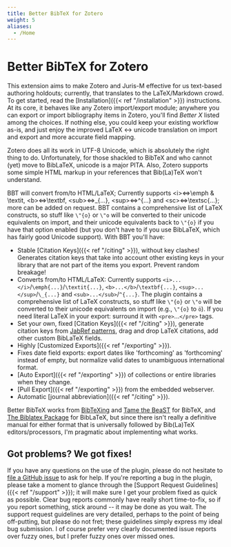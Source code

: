```yaml
---
title: Better BibTeX for Zotero
weight: 5
aliases:
  - /Home
---
```

<!-- WARNING: GENERATED FROM https://github.com/retorquere/zotero-better-bibtex/blob/master/README.md. EDITS WILL BE OVERWRITTEN -->

# Better BibTeX for Zotero 


This extension aims to make Zotero and Juris-M effective for us text-based authoring holdouts;
currently, that translates to the LaTeX/Markdown crowd. To get started, read the
[Installation]({{< ref "/installation" >}}) instructions. At its core,
it behaves like any Zotero import/export module; anywhere you can export or import bibliography items in Zotero,
you'll find *Better X* listed among the choices.  If nothing else, you could keep your existing workflow as-is,
and just enjoy the improved LaTeX &harr; unicode translation on import and export and more accurate field mapping. 

Zotero does all its work in UTF-8 Unicode, which is absolutely the right thing to do. Unfortunately, for those shackled
to BibTeX and who cannot (yet) move to BibLaTeX, unicode is a major PITA. Also, Zotero supports some simple HTML markup
in your references that Bib(La)TeX won't understand.

BBT will convert from/to HTML/LaTeX; Currently supports &lt;i&gt;&#8660;\emph &amp; \textit, &lt;b&gt;&#8660;\textbf,
&lt;sub&gt;&#8660;\_{...}, &lt;sup&gt;&#8660;^{...} and &lt;sc&gt;&#8660;\\textsc{...}; more can be added on request.
BBT contains a comprehensive list of LaTeX constructs, so stuff like `\"{o}` or `\"o` will be converted to their unicode
equivalents on import, and their unicode equivalents back to `\"{o}` if you have that option enabled (but you don't
have to if you use BibLaTeX, which has fairly good Unicode support). With BBT you'll have:

* Stable [Citation Keys]({{< ref "/citing" >}}), without key clashes! Generates citation keys that take into account other existing keys in your library
  that are not part of the items you export. Prevent random breakage!
* Converts from/to HTML/LaTeX: Currently supports `<i>...</i>`/`\emph{...}`/`\textit{...}`, `<b>...</b>`/`\textbf{...}`, `<sup>...</sup>`/`\_{...}` and `<sub>...</sub>`/`^{...}`. 
  The plugin contains a comprehensive list of LaTeX constructs, so stuff like `\"{o}` or `\"o` will be converted to their unicode equivalents on import (e.g., `\"{o}` to `ö`). If you need
  literal LaTeX in your export: surround it with `<pre>`...`</pre>` tags.
* Set your own, fixed [Citation Keys]({{< ref "/citing" >}}), generate citation keys from [JabRef patterns](https://help.jabref.org/en/BibtexKeyPatterns), drag and drop LaTeX citations, add other custom BibLaTeX fields.
* Highly [Customized Exports]({{< ref "/exporting" >}}).
* Fixes date field exports: export dates like 'forthcoming' as 'forthcoming' instead of empty, but normalize valid dates
  to unambiguous international format.
* [Auto Export]({{< ref "/exporting" >}}) of collections or entire libraries when they change.
* [Pull Export]({{< ref "/exporting" >}}) from the embedded webserver.
* Automatic [journal abbreviation]({{< ref "/citing" >}}).


Better BibTeX works from [BibTeXing](http://ctan.cs.uu.nl/biblio/bibtex/base/btxdoc.pdf) and [Tame the
BeaST](http://www.lsv.ens-cachan.fr/~markey/BibTeX/doc/ttb_en.pdf) for BibTeX, and
[The Biblatex Package](http://mirrors.ctan.org/macros/latex/contrib/biblatex/doc/biblatex.pdf) for BibLaTeX, but
since there isn't really a definitive manual for either format that is universally followed by Bib(La)TeX
editors/processors, I'm pragmatic about implementing what works.

## Got problems? We got fixes!

If you have any questions on the use of the plugin, please do not hesitate to [file a GitHub issue](https://github.com/retorquere/zotero-better-bibtex/issues/new)
to ask for help. If you're reporting a bug in the plugin, please take a moment to glance through the 
[Support Request Guidelines]({{< ref "/support" >}});
it will make sure I get your problem fixed as quick as possible. Clear bug reports commonly have really short
time-to-fix, so if you report something, stick around -- it may be done as you wait.
The support request guidelines are very detailed, perhaps to the point of being off-putting, but please do not fret;
these guidelines simply express my ideal bug submission.
I of course prefer very clearly documented issue reports over fuzzy ones,
but I prefer fuzzy ones over missed ones.

